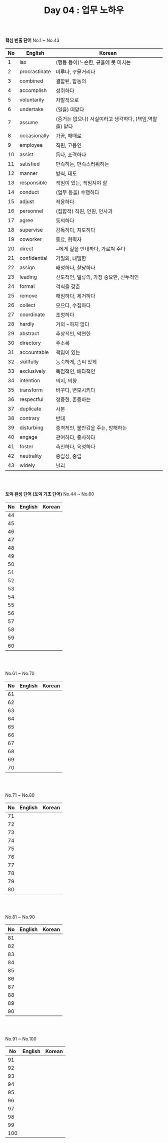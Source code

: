 <div align='center'>
    <h1>Day 04 : 업무 노하우</h1>
</div>

<br>
<br>

<b>핵심 빈출 단어</b> No.1 ~ No.43

|No|English|Korean|
|---|---|---|
|1|lax|(행동 등이)느슨한, 규율에 못 미치는|
|2|procrastinate|미루다, 꾸물거리다|
|3|combined|결합된, 합동의|
|4|accomplish|성취하다|
|5|voluntarily|자발적으로|
|6|undertake|(일을) 떠맡다|
|7|assume|(증거는 없으나) 사실이라고 생각하다, (책임,역할을) 맡다|
|8|occasionally|가끔, 때때로|
|9|employee|직원, 고용인|
|10|assist|돕다, 조력하다|
|11|satisfied|만족하는, 만족스러워하는|
|12|manner|방식, 태도|
|13|responsible|책임이 있는, 책임져야 할|
|14|conduct|(업무 등을) 수행하다|
|15|adjust|적응하다|
|16|personnel|(집합적) 직원, 인원, 인사과|
|17|agree|동의하다|
|18|supervise|감독하다, 지도하다|
|19|coworker|동료, 협력자|
|20|direct|~에게 길을 안내하다, 가르쳐 주다|
|21|confidential|기밀의, 내밀한|
|22|assign|배정하다, 할당하다|
|23|leading|선도적인, 일류의, 가장 중요한, 선두적인|
|24|formal|격식을 갖춘|
|25|remove|해임하다, 제거하다|
|26|collect|모으다, 수집하다|
|27|coordinate|조정하다|
|28|hardly|거의 ~하지 않다|
|29|abstract|추상적인, 막연한|
|30|directory|주소록|
|31|accountable|책임이 있는|
|32|skillfully|능숙하게, 솜씨 있게|
|33|exclusively|독점적인, 배타적인|
|34|intention|의지, 의향|
|35|transform|바꾸다, 변모시키다|
|36|respectful|정중한, 존중하는|
|37|duplicate|사본|
|38|contrary|반대|
|39|disturbing|충격적인, 불안감을 주는, 방해하는|
|40|engage|관여하다, 종사하다|
|41|foster|촉진하다, 육성하다|
|42|neutrality|중립성, 중립|
|43|widely|널리|


<br>
<br>

<b>토익 완성 단어 (토익 기초 단어)</b> No.44 ~ No.60

|No|English|Korean|
|---|---|---|
|44||
|45||
|46||
|47||
|48||
|49||
|50||
|51||
|52||
|53||
|54||
|55||
|56||
|57||
|58||
|59||
|60||

<br>
<br>

No.61 ~ No.70

|No|English|Korean|
|---|---|---|
|61||
|62||
|63||
|64||
|65||
|66||
|67||
|68||
|69||
|70||

<br>
<br>

No.71 ~ No.80

|No|English|Korean|
|---|---|---|
|71||
|72||
|73||
|74||
|75||
|76||
|77||
|78||
|79||
|80||

<br>
<br>

No.81 ~ No.90

|No|English|Korean|
|---|---|---|
|81||
|82||
|83||
|84||
|85||
|86||
|87||
|88||
|89||
|90||

<br>
<br>

No.91 ~ No.100

|No|English|Korean|
|---|---|---|
|91||
|92||
|93||
|94||
|95||
|96||
|97||
|98||
|99||
|100||

<br>
<br>

